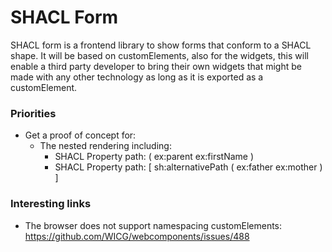 # SHACL Form

SHACL form is a frontend library to show forms that conform to a SHACL shape.
It will be based on customElements, also for the widgets, this will enable a third party developer to bring their own widgets that might be made with any other technology as long as it is exported as a customElement.

### Priorities

- Get a proof of concept for:
  - The nested rendering including:
    - SHACL Property path: ( ex:parent ex:firstName )
    - SHACL Property path: [ sh:alternativePath ( ex:father ex:mother  ) ]

### Interesting links

- The browser does not support namespacing customElements: https://github.com/WICG/webcomponents/issues/488
